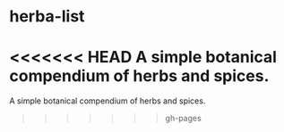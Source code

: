 # herba-list
<<<<<<< HEAD
A simple botanical compendium of herbs and spices. 
=======
A simple botanical compendium of herbs and spices.
>>>>>>> gh-pages

